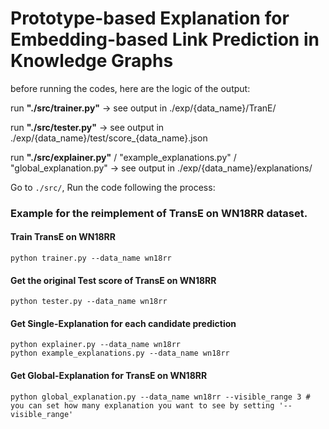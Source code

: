 # Prototype-based Explanation for Embedding-based Link Prediction in Knowledge Graphs

before running the codes, here are the logic of the output:

run **"./src/trainer.py"** -> see output in ./exp/{data_name}/TranE/

run **"./src/tester.py"** -> see output in ./exp/{data_name}/test/score_{data_name}.json

run **"./src/explainer.py"** / "example_explanations.py" / "global_explanation.py" -> see output in ./exp/{data_name}/explanations/


Go to `./src/`, Run the code following the process:

### Example for the reimplement of TransE on WN18RR dataset.
#### Train TransE on WN18RR
```commandline
python trainer.py --data_name wn18rr
```
#### Get the original Test score of TransE on WN18RR
```commandline
python tester.py --data_name wn18rr
```

#### Get Single-Explanation for each candidate prediction
```commandline
python explainer.py --data_name wn18rr
python example_explanations.py --data_name wn18rr
```


#### Get Global-Explanation for TransE on WN18RR
```commandline
python global_explanation.py --data_name wn18rr --visible_range 3 # you can set how many explanation you want to see by setting '--visible_range'
```


